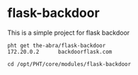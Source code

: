 # flask-backdoor
This is a simple project for flask backdoor

    pht get the-abra/flask-backdoor
    172.20.0.2      backdoorflask.com

    cd /opt/PHT/core/modules/flask-backdoor
    